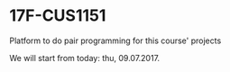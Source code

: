 # 17F-CUS1151
Platform to do pair programming for this course' projects

We will start from today: thu, 09.07.2017.
